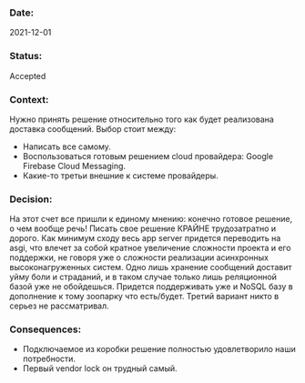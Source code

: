 ### Date:

2021-12-01

### Status:

Accepted

### Context:

Нужно принять решение относительно того как будет реализована доставка сообщений. Выбор стоит между: 

* Написать все самому.
* Воспользоваться готовым решением cloud провайдера: Google Firebase Cloud Messaging.
* Какие-то третьи внешние к системе провайдеры.

### Decision:

На этот счет все пришли к единому мнению: конечно готовое решение, о чем вообще речь! Писать свое решение КРАЙНЕ  трудозатратно и дорого. Как минимум сходу весь app server придется переводить на asgi, что влечет за собой кратное увеличение сложности проекта и его поддержки, не говоря уже о сложности реализации асинхронных высоконагруженных систем. Одно лишь хранение сообщений доставит уйму боли и страданий, и в таком случае только лишь реляционной базой уже не обойдешься. Придется поддерживать уже и NoSQL базу в дополнение к тому зоопарку что есть/будет. Третий вариант никто в серьез не рассматривал.

### Consequences:

- Подключаемое из коробки решение полностью удовлетворило наши потребности. 
- Первый vendor lock он трудный самый. 